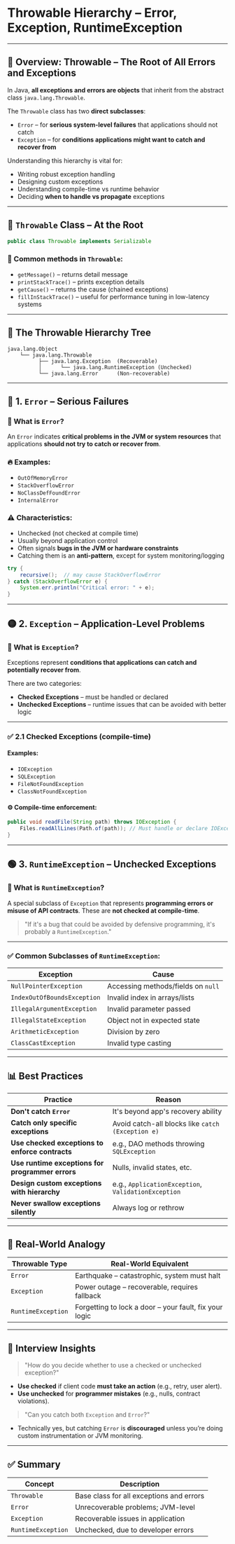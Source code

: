 

# **Throwable Hierarchy – Error, Exception, RuntimeException**

---

## 🔰 Overview: Throwable – The Root of All Errors and Exceptions

In Java, **all exceptions and errors are objects** that inherit from the abstract class `java.lang.Throwable`.

The `Throwable` class has two **direct subclasses**:

* `Error` – for **serious system-level failures** that applications should not catch
* `Exception` – for **conditions applications might want to catch and recover from**

Understanding this hierarchy is vital for:

* Writing robust exception handling
* Designing custom exceptions
* Understanding compile-time vs runtime behavior
* Deciding **when to handle vs propagate** exceptions

---

## 🔷 `Throwable` Class – At the Root

```java
public class Throwable implements Serializable
```

### 🔹 Common methods in `Throwable`:

* `getMessage()` – returns detail message
* `printStackTrace()` – prints exception details
* `getCause()` – returns the cause (chained exceptions)
* `fillInStackTrace()` – useful for performance tuning in low-latency systems

---

## 🌳 The Throwable Hierarchy Tree

```
java.lang.Object
    └── java.lang.Throwable
          ├── java.lang.Exception  (Recoverable)
          │      └── java.lang.RuntimeException (Unchecked)
          └── java.lang.Error      (Non-recoverable)
```

---

## 🔴 1. `Error` – Serious Failures

### 📌 What is `Error`?

An `Error` indicates **critical problems in the JVM or system resources** that applications **should not try to catch or recover from**.

### 🔥 Examples:

* `OutOfMemoryError`
* `StackOverflowError`
* `NoClassDefFoundError`
* `InternalError`

### ⚠️ Characteristics:

* Unchecked (not checked at compile time)
* Usually beyond application control
* Often signals **bugs in the JVM or hardware constraints**
* Catching them is an **anti-pattern**, except for system monitoring/logging

```java
try {
    recursive();  // may cause StackOverflowError
} catch (StackOverflowError e) {
    System.err.println("Critical error: " + e);
}
```

---

## 🟡 2. `Exception` – Application-Level Problems

### 📌 What is `Exception`?

Exceptions represent **conditions that applications can catch and potentially recover from**.

There are two categories:

* **Checked Exceptions** – must be handled or declared
* **Unchecked Exceptions** – runtime issues that can be avoided with better logic

---

### ✅ 2.1 Checked Exceptions (compile-time)

#### Examples:

* `IOException`
* `SQLException`
* `FileNotFoundException`
* `ClassNotFoundException`

#### ⚙️ Compile-time enforcement:

```java
public void readFile(String path) throws IOException {
    Files.readAllLines(Path.of(path)); // Must handle or declare IOException
}
```

---

## 🟢 3. `RuntimeException` – Unchecked Exceptions

### 📌 What is `RuntimeException`?

A special subclass of `Exception` that represents **programming errors or misuse of API contracts**. These are **not checked at compile-time**.

> "If it's a bug that could be avoided by defensive programming, it's probably a `RuntimeException`."

---

### ✅ Common Subclasses of `RuntimeException`:

| Exception                   | Cause                              |
| --------------------------- | ---------------------------------- |
| `NullPointerException`      | Accessing methods/fields on `null` |
| `IndexOutOfBoundsException` | Invalid index in arrays/lists      |
| `IllegalArgumentException`  | Invalid parameter passed           |
| `IllegalStateException`     | Object not in expected state       |
| `ArithmeticException`       | Division by zero                   |
| `ClassCastException`        | Invalid type casting               |

---

## 📊 Best Practices

| Practice                                         | Reason                                              |
| ------------------------------------------------ | --------------------------------------------------- |
| **Don't catch `Error`**                          | It's beyond app's recovery ability                  |
| **Catch only specific exceptions**               | Avoid catch-all blocks like `catch (Exception e)`   |
| **Use checked exceptions to enforce contracts**  | e.g., DAO methods throwing `SQLException`           |
| **Use runtime exceptions for programmer errors** | Nulls, invalid states, etc.                         |
| **Design custom exceptions with hierarchy**      | e.g., `ApplicationException`, `ValidationException` |
| **Never swallow exceptions silently**            | Always log or rethrow                               |

---

## 🔁 Real-World Analogy

| Throwable Type     | Real-World Equivalent                                  |
| ------------------ | ------------------------------------------------------ |
| `Error`            | Earthquake – catastrophic, system must halt            |
| `Exception`        | Power outage – recoverable, requires fallback          |
| `RuntimeException` | Forgetting to lock a door – your fault, fix your logic |

---

## 🧠 Interview Insights

> "How do you decide whether to use a checked or unchecked exception?"

* **Use checked** if client code **must take an action** (e.g., retry, user alert).
* **Use unchecked** for **programmer mistakes** (e.g., nulls, contract violations).

> "Can you catch both `Exception` and `Error`?"

* Technically yes, but catching `Error` is **discouraged** unless you’re doing custom instrumentation or JVM monitoring.

---

## ✅ Summary

| Concept            | Description                              |
| ------------------ | ---------------------------------------- |
| `Throwable`        | Base class for all exceptions and errors |
| `Error`            | Unrecoverable problems; JVM-level        |
| `Exception`        | Recoverable issues in application        |
| `RuntimeException` | Unchecked, due to developer errors       |

